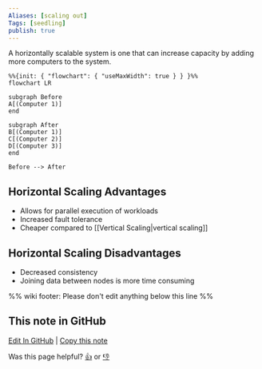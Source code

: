 ```yaml
---
Aliases: [scaling out]
Tags: [seedling]
publish: true
---
```


A horizontally scalable system is one that can increase capacity by adding more computers to the system.

```mermaid
%%{init: { "flowchart": { "useMaxWidth": true } } }%%
flowchart LR

subgraph Before
A[(Computer 1)]
end

subgraph After
B[(Computer 1)]
C[(Computer 2)]
D[(Computer 3)]
end

Before --> After
```

## Horizontal Scaling Advantages

- Allows for parallel execution of workloads
- Increased fault tolerance
- Cheaper compared to [[Vertical Scaling|vertical scaling]]

## Horizontal Scaling Disadvantages

- Decreased consistency
- Joining data between nodes is more time consuming

%% wiki footer: Please don't edit anything below this line %%

## This note in GitHub

<span class="git-footer">[Edit In GitHub](https://github.dev/data-engineering-community/data-engineering-wiki/blob/main/Concepts/Horizontal%20Scaling.md "git-hub-edit-note") | [Copy this note](https://raw.githubusercontent.com/data-engineering-community/data-engineering-wiki/main/Concepts/Horizontal%20Scaling.md "git-hub-copy-note")</span>

<span class="git-footer">Was this page helpful?
[👍](https://tally.so/r/mOaxjk?rating=Yes&url=https://dataengineering.wiki/Concepts/Horizontal+Scaling) or [👎](https://tally.so/r/mOaxjk?rating=No&url=https://dataengineering.wiki/Concepts/Horizontal+Scaling)</span>
